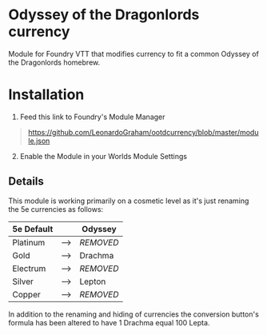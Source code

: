# Odyssey of the Dragonlords currency
Module for Foundry VTT that modifies currency to fit a common Odyssey of the Dragonlords homebrew.

# Installation
1. Feed this link to Foundry's Module Manager
 > https://github.com/LeonardoGraham/ootdcurrency/blob/master/module.json
 
 2. Enable the Module in your Worlds Module Settings
 
 ## Details
 This module is working primarily on a cosmetic level as it's just renaming the 5e currencies as follows:


5e Default| |Odyssey
--- | --- | ---
Platinum|-->|*REMOVED*
Gold|-->|Drachma
Electrum|-->|*REMOVED*
Silver|-->|Lepton
Copper|-->|*REMOVED*
     
In addition to the renaming and hiding of currencies the conversion button's formula has been altered to have 1 Drachma equal 100 Lepta.
